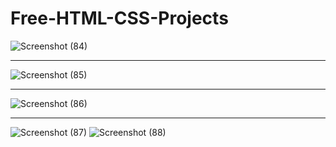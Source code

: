# Free-HTML-CSS-Projects
![Screenshot (84)](https://github.com/user-attachments/assets/75c2c66c-b300-47aa-b7fc-b3c5443a8f0f)
<hr/>

![Screenshot (85)](https://github.com/user-attachments/assets/1055a6ca-4d4d-47a8-bb02-699dd4a09cb1)
<hr/>

![Screenshot (86)](https://github.com/user-attachments/assets/b070a393-3014-4e78-a3a8-331f5650f7ab)
<hr/>

![Screenshot (87)](https://github.com/user-attachments/assets/0744507f-c7c0-48be-abfd-c0343ae0165a)
![Screenshot (88)](https://github.com/user-attachments/assets/37be57c8-d5ed-40bc-abfc-5ccf0f50ceeb)
